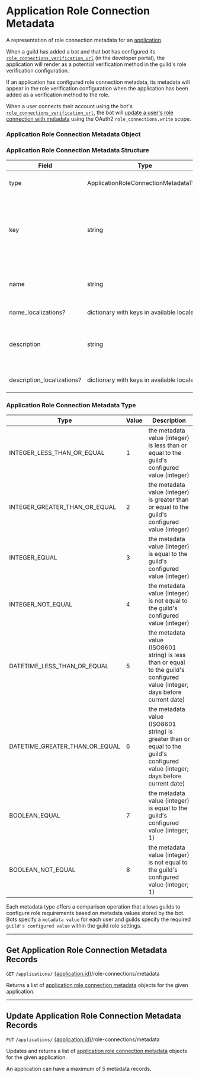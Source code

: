 # Application Role Connection Metadata

A representation of role connection metadata for an [application](/docs/resources/application).

When a guild has added a bot and that bot has configured its [`role_connections_verification_url`](/docs/resources/application#application-object) (in the developer portal), the application will render as a potential verification method in the guild's role verification configuration.

If an application has configured role connection metadata, its metadata will appear in the role verification configuration when the application has been added as a verification method to the role.

When a user connects their account using the bot's [`role_connections_verification_url`](/docs/resources/application#application-object), the bot will [update a user's role connection with metadata](/docs/resources/user#update-current-user-application-role-connection) using the OAuth2 `role_connections.write` scope.


### Application Role Connection Metadata Object


### Application Role Connection Metadata Structure

Field | Type | Description
--- | --- | ---
type | ApplicationRoleConnectionMetadataType | type of metadata value
key | string | dictionary key for the metadata field (must be a-z, 0-9, or _ characters; 1-50 characters)
name | string | name of the metadata field (1-100 characters)
name_localizations? | dictionary with keys in available locales | translations of the name
description | string | description of the metadata field (1-200 characters)
description_localizations? | dictionary with keys in available locales | translations of the description


### Application Role Connection Metadata Type

Type | Value | Description
--- | --- | ---
INTEGER_LESS_THAN_OR_EQUAL | 1 | the metadata value (integer) is less than or equal to the guild's configured value (integer)
INTEGER_GREATER_THAN_OR_EQUAL | 2 | the metadata value (integer) is greater than or equal to the guild's configured value (integer)
INTEGER_EQUAL | 3 | the metadata value (integer) is equal to the guild's configured value (integer)
INTEGER_NOT_EQUAL | 4 | the metadata value (integer) is not equal to the guild's configured value (integer)
DATETIME_LESS_THAN_OR_EQUAL | 5 | the metadata value (ISO8601 string) is less than or equal to the guild's configured value (integer; days before current date)
DATETIME_GREATER_THAN_OR_EQUAL | 6 | the metadata value (ISO8601 string) is greater than or equal to the guild's configured value (integer; days before current date)
BOOLEAN_EQUAL | 7 | the metadata value (integer) is equal to the guild's configured value (integer; 1)
BOOLEAN_NOT_EQUAL | 8 | the metadata value (integer) is not equal to the guild's configured value (integer; 1)

Each metadata type offers a comparison operation that allows guilds to configure role requirements based on metadata values stored by the bot. Bots specify a `metadata value` for each user and guilds specify the required `guild's configured value` within the guild role settings.



---

## Get Application Role Connection Metadata Records

`GET` `/applications/` [{application.id}](/docs/resources/application#application-object)/role-connections/metadata

Returns a list of [application role connection metadata](/docs/resources/application-role-connection-metadata#application-role-connection-metadata-object) objects for the given application.



---

## Update Application Role Connection Metadata Records

`PUT` `/applications/` [{application.id}](/docs/resources/application#application-object)/role-connections/metadata

Updates and returns a list of [application role connection metadata](/docs/resources/application-role-connection-metadata#application-role-connection-metadata-object) objects for the given application.

An application can have a maximum of 5 metadata records.